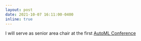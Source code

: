 ```yaml
---
layout: post
date: 2021-10-07 16:11:00-0400
inline: true
---
```



I will serve as senior area chair at the first [AutoML Conference](https://automl.cc/)


